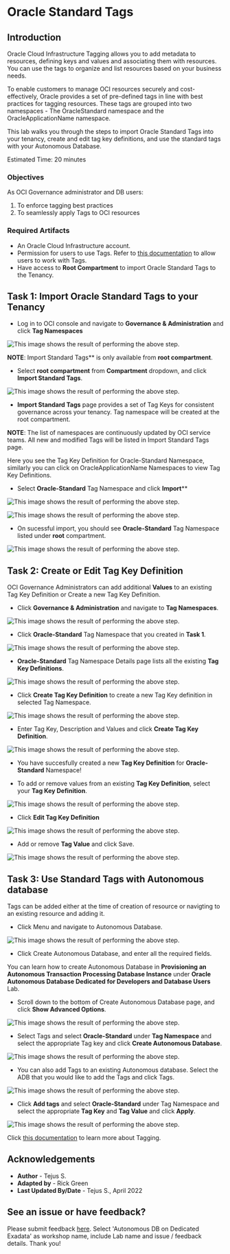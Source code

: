 # Oracle Standard Tags

## Introduction
Oracle Cloud Infrastructure Tagging allows you to add metadata to resources, defining keys and values and associating them with resources. You can use the tags to organize and list resources based on your business needs.

To enable customers to manage OCI resources securely and cost-effectively, Oracle provides a set of pre-defined tags in line with best practices for tagging resources. These tags are grouped into two namespaces - The OracleStandard namespace and the OracleApplicationName namespace.

This lab walks you through the steps to import Oracle Standard Tags into your tenancy, create and edit tag key definitions, and use the standard tags with your Autonomous Database.

Estimated Time: 20 minutes

### Objectives

As OCI Governance administrator and DB users:
1. To enforce tagging best practices
2. To seamlessly apply Tags to OCI resources


### Required Artifacts

- An Oracle Cloud Infrastructure account.
- Permission for users to use Tags. Refer to [this documentation](https://docs.oracle.com/en-us/iaas/Content/Tagging/Tasks/managingtagsandtagnamespaces.htm#Who) to allow users to work with Tags.
- Have access to **Root Compartment** to import Oracle Standard Tags to the Tenancy.


## Task 1: Import Oracle Standard Tags to your Tenancy

- Log in to OCI console and navigate to **Governance & Administration** and click **Tag Namespaces**

![This image shows the result of performing the above step.](./images/tag2.png " ")

**NOTE**: Import Standard Tags** is only available from **root compartment**. 

- Select **root compartment** from **Compartment** dropdown, and click **Import Standard Tags**. 

![This image shows the result of performing the above step.](./images/tag3.png " ")

- **Import Standard Tags** page provides a set of Tag Keys for consistent governance across your tenancy. Tag namespace will be created at the root compartment. 

**NOTE**: The list of namespaces are continuously updated by OCI service teams. All new and modified Tags will be listed in Import Standard Tags page. 

Here you see the Tag Key Definition for Oracle-Standard Namespace, similarly you can click on OracleApplicationName Namespaces to view Tag Key Definitions. 

- Select **Oracle-Standard** Tag Namespace and click **Import****

![This image shows the result of performing the above step.](./images/tag4.png " ")

![This image shows the result of performing the above step.](./images/tag5.png " ")

- On sucessful import, you should see **Oracle-Standard** Tag Namespace listed under **root** compartment.

![This image shows the result of performing the above step.](./images/tag6.png " ")


## Task 2: Create or Edit Tag Key Definition

OCI Governance Administrators can add additional **Values** to an existing Tag Key Definition or Create a new Tag Key Definition. 

- Click **Governance & Administration** and navigate to **Tag Namespaces**. 

![This image shows the result of performing the above step.](./images/tag2.png " ")

- Click **Oracle-Standard** Tag Namespace that you created in **Task 1**.

![This image shows the result of performing the above step.](./images/tag6.png " ")

- **Oracle-Standard** Tag Namespace Details page lists all the existing **Tag Key Definitions**. 

![This image shows the result of performing the above step.](./images/tag8.png " ")

- Click **Create Tag Key Definition** to create a new Tag Key definition in selected Tag Namespace.

![This image shows the result of performing the above step.](./images/tag9.png " ")

- Enter Tag Key, Description and Values and click **Create Tag Key Definition**.

![This image shows the result of performing the above step.](./images/tag10.png " ")

- You have succesfully created a new **Tag Key Definition** for **Oracle-Standard** Namespace!

- To add or remove values from an existing **Tag Key Definition**, select your **Tag Key Definition**.

![This image shows the result of performing the above step.](./images/tag11.png " ")

- Click **Edit Tag Key Definition**

![This image shows the result of performing the above step.](./images/tag12.png " ")

- Add or remove **Tag Value** and click Save.

![This image shows the result of performing the above step.](./images/tag13.png " ")


## Task 3: Use Standard Tags with Autonomous database

Tags can be added either at the time of creation of resource or navigting to an existing resource and adding it. 

- Click Menu and navigate to Autonomous Database. 

![This image shows the result of performing the above step.](./images/tag14.png " ")

- Click Create Autonomous Database, and enter all the required fields. 

You can learn how to create Autonomous Database in **Provisioning an Autonomous Transaction Processing Database Instance** under **Oracle Autonomous Database Dedicated for Developers and Database Users** Lab. 

- Scroll down to the bottom of Create Autonomous Database page, and click **Show Advanced Options**. 

![This image shows the result of performing the above step.](./images/tag15.png " ")

- Select Tags and select **Oracle-Standard** under **Tag Namespace** and select the appropriate Tag key and click **Create Autonomous Database**. 

![This image shows the result of performing the above step.](./images/tag16.png " ")

- You can also add Tags to an existing Autonomous database. Select the ADB that you would like to add the Tags and click Tags. 

![This image shows the result of performing the above step.](./images/tag17.png " ")

- Click **Add tags** and select **Oracle-Standard** under Tag Namespace and select the appropriate **Tag Key** and **Tag Value** and click **Apply**.

![This image shows the result of performing the above step.](./images/tag18.png " ")

Click [this documentation](https://docs.oracle.com/en/cloud/paas/autonomous-database/myyyc/index.html) to learn more about Tagging.


## Acknowledgements

- **Author** - Tejus S.
- **Adapted by** -  Rick Green
- **Last Updated By/Date** - Tejus S., April 2022

## See an issue or have feedback?  
Please submit feedback [here](https://apexapps.oracle.com/pls/apex/f?p=133:1:::::P1_FEEDBACK:1).   Select 'Autonomous DB on Dedicated Exadata' as workshop name, include Lab name and issue / feedback details. Thank you!
